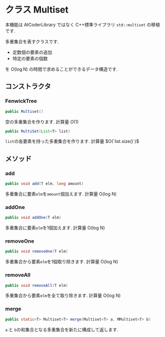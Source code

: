 # クラス Multiset

本機能は AtCoderLibrary ではなく C++標準ライブラリ `std::multiset` の移植です.

多重集合を表すクラスです.

* 定数個の要素の追加
* 特定の要素の個数

を $O(\log N)$ の時間で求めることができるデータ構造です.

## コンストラクタ
### FenwickTree
```java
public Multiset()
```

空の多重集合を作ります. 計算量 $O(1)$

```java
public MultiSet(List<T> list)
```
`list`の各要素を持った多重集合を作ります. 計算量 $O(`list.size()`)$

## メソッド
### add
```java
public void add(T elm, long amount)
```
多重集合に要素`elm`を`amount`個加えます. 計算量 O(log N)

### addOne
```java
public void addOne(T elm)
```
多重集合に要素`elm`を1個加えます. 計算量 O(log N)

### removeOne
```java
public void removeOne(T elm)
```
多重集合から要素`elm`を1個取り除きます. 計算量 O(log N)

### removeAll
```java
public void removeAll(T elm)
```
多重集合から要素`elm`を全て取り除きます. 計算量 O(log N)

### merge
```java
public static<T> Multiset<T> merge(Multiset<T> a, MMultiset<T> b)
```
`a` と `b`の和集合となる多重集合を新たに構成して返します.